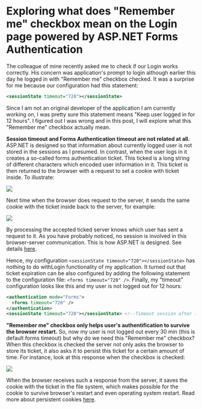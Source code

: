 # Exploring what does "Remember me" checkbox mean on the Login page powered by ASP.NET Forms Authentication 

The colleague of mine recently asked me to check if our Login works correctly. His concern was application's prompt to login although earlier this day he logged in with "Remember me" checkbox checked. It was a surprise for me because our configuration had this statement:
```xml
<sessionState timeout="720"></sessionState>
```
Since I am not an original developer of the application I am currently working on, I was pretty sure this statement means "Keep user logged in for 12 hours". I figured out I was wrong and in this post, I will explore what this "Remember me" checkbox actually mean.

**Session timeout and Forms Authentication timeout are not related at all.** ASP.NET is designed so that information about currently logged user is not stored in the sessions as I presumed. In contrast, when the user logs in it creates a so-called forms authentication ticket. This ticked is a long string of different characters which encoded user information in it. This ticket is then returned to the browser with a request to set a cookie with ticket inside. To illustrate:

![](http://puu.sh/q3BBW/60e8c5b360.png)

Next time when the browser does request to the server, it sends the same cookie with the ticket inside back to the server, for example:

![](http://puu.sh/q3BPE/88f9c02e97.png)

By processing the accepted ticked server knows which user has sent a request to it.
As you have probably noticed, no session is involved in this browser-server communication. This is how ASP.NET is designed. See details [here](https://msdn.microsoft.com/en-us/library/ff647070.aspx). 

Hence, my configuration `<sessionState timeout="720"></sessionState>` has nothing to do withLogin functionality of my application. It turned out that ticket expiration can be also configured by adding the following statement to the configuration file: `<forms timeout="720" />`. Finally, my "timeout" configuration looks like this and my user is not logged out for 12 hours:

```xml
<authentication mode="Forms">
  <forms timeout="720" />
</authentication>
<sessionState timeout="720"></sessionState> <!--Timeout session after 12 hours-->
```

**"Remember me" checkbox only helps user's authentification to survive the browser restart.** So, now my user is not logged out every 30 min (this is default forms timeout) but why do we need this "Remember me" checkbox? When this checkbox is checked the server not only asks the browser to store its ticket, it also asks it to persist this ticket for a certain amount of time. For instance, look at this response when the checkbox is checked:

![](http://puu.sh/q3CzM/7893fba4ce.png)

When the browser receives such a response from the server, it saves the cookie with the ticket in the file system, which makes possible for the cookie to survive browser's restart and even operating system restart. Read more about persistent cookies [here](https://en.wikipedia.org/wiki/HTTP_cookie#Persistent_cookie).
